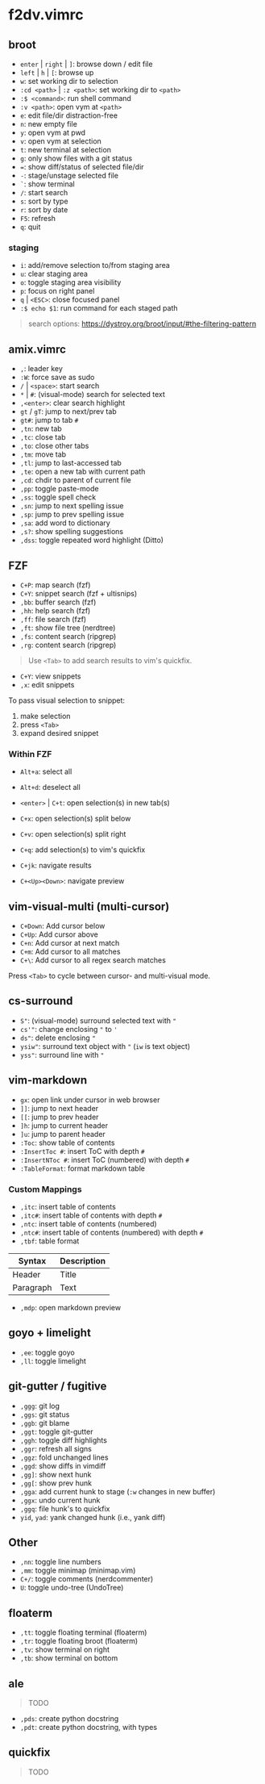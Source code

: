 # f2dv.vimrc

## broot

- `enter` | `right` | `]`: browse down / edit file
- `left` | `h` | `[`: browse up
- `w`: set working dir to selection
- `:cd <path>` | `:z <path>`: set working dir to `<path>`
- `:$ <command>`: run shell command
- `:v <path>`: open vym at `<path>`
- `e`: edit file/dir distraction-free
- `n`: new empty file
- `y`: open vym at pwd
- `v`: open vym at selection
- `t`: new terminal at selection
- `g`: only show files with a git status
- `=`: show diff/status of selected file/dir
- `-`: stage/unstage selected file
- `` ` ``: show terminal
- `/`: start search
- `s`: sort by type
- `r`: sort by date
- `F5`: refresh
- `q`: quit

### staging

- `i`: add/remove selection to/from staging area
- `u`: clear staging area
- `o`: toggle staging area visibility
- `p`: focus on right panel
- `q` | `<ESC>`: close focused panel
- `:$ echo $1`: run command for each staged path

> search options: https://dystroy.org/broot/input/#the-filtering-pattern

## amix.vimrc

- `,`: leader key
- `:W`: force save as sudo
- `/` | `<space>`: start search
- `*` | `#`: (visual-mode) search for selected text
- `,<enter>`: clear search highlight
- `gt` / `gT`: jump to next/prev tab
- `gt#`: jump to tab `#`
- `,tn`: new tab
- `,tc`: close tab
- `,to`: close other tabs
- `,tm`: move tab
- `,tl`: jump to last-accessed tab
- `,te`: open a new tab with current path
- `,cd`: chdir to parent of current file
- `,pp`: toggle paste-mode
- `,ss`: toggle spell check
- `,sn`: jump to next spelling issue
- `,sp`: jump to prev spelling issue
- `,sa`: add word to dictionary
- `,s?`: show spelling suggestions
- `,dss`: toggle repeated word highlight (Ditto)

## FZF

- `C+P`: map search (fzf)
- `C+Y`: snippet search (fzf + ultisnips)
- `,bb`: buffer search (fzf)
- `,hh`: help search (fzf)
- `,ff`: file search (fzf)
- `,ft`: show file tree (nerdtree)
- `,fs`: content search (ripgrep)
- `,rg`: content search (ripgrep)

> Use `<Tab>` to add search results to vim's quickfix.

- `C+Y`: view snippets
- `,x`: edit snippets

To pass visual selection to snippet:
1. make selection
2. press `<Tab>`
3. expand desired snippet

### Within FZF

- `Alt+a`: select all
- `Alt+d`: deselect all

- `<enter>` | `C+t`: open selection(s) in new tab(s)
- `C+x`: open selection(s) split below
- `C+v`: open selection(s) split right
- `C+q`: add selection(s) to vim's quickfix

- `C+jk`: navigate results
- `C+<Up><Down>`: navigate preview

## vim-visual-multi (multi-cursor)

- `C+Down`: Add cursor below
- `C+Up`: Add cursor above
- `C+n`: Add cursor at next match
- `C+m`: Add cursor to all matches
- `C+\`: Add cursor to all regex search matches

Press `<Tab>` to cycle between cursor- and multi-visual mode.

## cs-surround

- `S"`: (visual-mode) surround selected text with `"`
- `cs'"`: change enclosing `"` to `'`
- `ds"`: delete enclosing `"`
- `ysiw"`: surround text object with `"` (`iw` is text object)
- `yss"`: surround line with `"`

## vim-markdown

- `gx`: open link under cursor in web browser
- `]]`: jump to next header
- `[[`: jump to prev header
- `]h`: jump to current header
- `]u`: jump to parent header
- `:Toc`: show table of contents
- `:InsertToc #`: insert ToC with depth `#`
- `:InsertNToc #`: insert ToC (numbered) with depth `#`
- `:TableFormat`: format markdown table

### Custom Mappings

- `,itc`: insert table of contents
- `,itc#`: insert table of contents with depth `#`
- `,ntc`: insert table of contents (numbered)
- `,ntc#`: insert table of contents (numbered) with depth `#`
- `,tbf`: table format

| Syntax      | Description |
| ----------- | ----------- |
| Header      | Title       |
| Paragraph   | Text        |

- `,mdp`: open markdown preview

## goyo + limelight

- `,ee`: toggle goyo
- `,ll`: toggle limelight

## git-gutter / fugitive

- `,ggg`: git log
- `,ggs`: git status
- `,ggb`: git blame
- `,ggt`: toggle git-gutter
- `,ggh`: toggle diff highlights
- `,ggr`: refresh all signs
- `,ggz`: fold unchanged lines
- `,ggd`: show diffs in vimdiff
- `,gg]`: show next hunk
- `,gg[`: show prev hunk
- `,gga`: add current hunk to stage (`:w` changes in new buffer)
- `,ggx`: undo current hunk
- `,ggq`: file hunk's to quickfix
- `yid`, `yad`: yank changed hunk (i.e., yank diff)


## Other

- `,nn`: toggle line numbers
- `,mm`: toggle minimap (minimap.vim)
- `C+/`: toggle comments (nerdcommenter)
- `U`: toggle undo-tree (UndoTree)

## floaterm

- `,tt`: toggle floating terminal (floaterm)
- `,tr`: toggle floating broot (floaterm)
- `,tv`: show terminal on right
- `,tb`: show terminal on bottom

## ale

> TODO

- `,pds`: create python docstring
- `,pdt`: create python docstring, with types


## quickfix

> TODO
